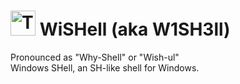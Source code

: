 # <img src="https://swee.codes/w1sh3ll.svg" alt="The logo of WiSHell." width="40"/> WiSHell (aka W1SH3ll)
Pronounced as "Why-Shell" or "Wish-ul"  
Windows SHell, an SH-like shell for Windows.
